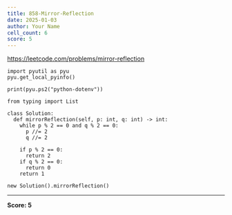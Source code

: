 ```yaml
---
title: 858-Mirror-Reflection
date: 2025-01-03
author: Your Name
cell_count: 6
score: 5
---
```


https://leetcode.com/problems/mirror-reflection


```
import pyutil as pyu
pyu.get_local_pyinfo()
```


```
print(pyu.ps2("python-dotenv"))
```


```
from typing import List
```


```
class Solution:
  def mirrorReflection(self, p: int, q: int) -> int:
    while p % 2 == 0 and q % 2 == 0:
      p //= 2
      q //= 2

    if p % 2 == 0:
      return 2
    if q % 2 == 0:
      return 0
    return 1
```


```
new Solution().mirrorReflection()
```


---
**Score: 5**